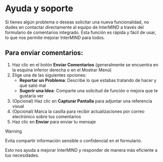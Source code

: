 # Ayuda y soporte

Si tienes algún problema o deseas solicitar una nueva funcionalidad, no dudes en contactar directamente al equipo de InterMIND a través del formulario de comentarios integrado. Esta función es rápida y fácil de usar, lo que nos permite mejorar InterMIND para todos.

## Para enviar comentarios:

1. Haz clic en el botón **Enviar Comentarios** (generalmente se encuentra en la esquina inferior derecha o en el Mostrar Menú)
2. Elige una de las siguientes opciones:
   - **Reportar un Problema**: Describe lo que estabas tratando de hacer y qué salió mal
   - **Sugerir una Idea**: Comparte una solicitud de función o mejora que te gustaría ver
3. (Opcional) Haz clic en **Capturar Pantalla** para adjuntar una referencia visual
4. (Opcional) Marca la casilla para recibir actualizaciones por correo electrónico sobre tus comentarios
5. Haz clic en **Enviar** para enviar tu mensaje

> [!WARNING]
> Evita compartir información sensible o confidencial en el formulario.

Esto nos ayuda a mejorar InterMIND y responder de manera más eficiente a tus necesidades.